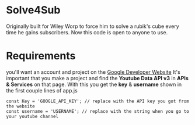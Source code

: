 # Solve4Sub
Originally built for Wiley Worp to force him to solve a rubik's cube every time he gains subscribers. Now this code is open to anyone to use.
# Requirements
you'll want an account and project on the [Google Developer Website](console.cloud.google.com)
  It's important that you make a project and find the **Youtube Data API v3** in **APIs & Services** on that page.
  With this you get the **key** & **username** shown in the first couple lines of app.js
```
const Key = 'GOOGLE_API_KEY'; // replace with the API key you got from the website
const username = 'USERNAME'; // replace with the string when you go to your youtube channel
```
